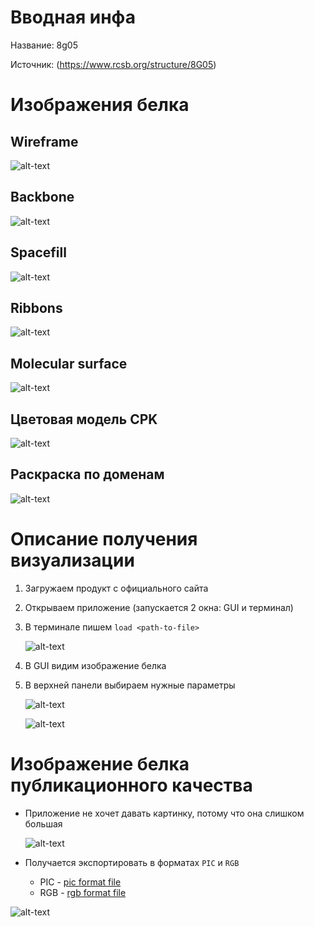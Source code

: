 # Вводная инфа
Название: 8g05

Источник: (https://www.rcsb.org/structure/8G05)

# Изображения белка
## Wireframe

![alt-text](attachments/wireframe.png "Wireframe")

## Backbone

![alt-text](attachments/backbone.png "Backbone")

## Spacefill

![alt-text](attachments/spacefill.png "Spacefill")

## Ribbons

![alt-text](attachments/ribbons.png "Ribbons")

## Molecular surface

![alt-text](attachments/molecular.png "Molecular surface")

## Цветовая модель CPK

![alt-text](attachments/cpk.png "CPK")

## Раскраска по доменам

![alt-text](attachments/domens.png "Domens")

# Описание получения визуализации

1. Загружаем продукт с официального сайта
2. Открываем приложение (запускается 2 окна: GUI и терминал)
3. В терминале пишем `load <path-to-file>`
	
	![alt-text](attachments/terminal.png "Terminal")
4. В GUI видим изображение белка
5. В верхней панели выбираем нужные параметры
	
	![alt-text](attachments/options1.png "Options1")
	
    ![alt-text](attachments/options2.png "Options2")
	
# Изображение белка публикационного качества
- Приложение не хочет давать картинку, потому что она слишком большая
	
    ![alt-text](attachments/export_error.png "Error export")

- Получается экспортировать в форматах `PIC` и `RGB`
	- PIC - [pic format file](test.pic)
	- RGB - [rgb format file](test.rgb)

![alt-text](attachments/Untitled.png "Типа картинка публикационного качетсва")

